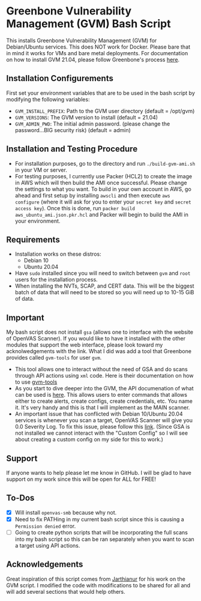 # Greenbone Vulnerability Management (GVM) Bash Script
This installs Greenbone Vulnerability Management (GVM) for Debian/Ubuntu services. This does NOT work for Docker. Please bare that in mind it works for VMs and bare metal deployments. For documentation on how to install GVM 21.04, please follow Greenbone's process [here](https://greenbone.github.io/docs/gvm-21.04/index.html).

## Installation Configurements
First set your environment variables that are to be used in the bash script by modifying the following variables:
- `GVM_INSTALL_PREFIX`: Path to the GVM user directory (default = /opt/gvm)
- `GVM_VERSIONS`: The GVM version to install (default = 21.04)
- `GVM_ADMIN_PWD`: The initial admin password. (please change the password...BIG security risk) (default = admin)

## Installation and Testing Procedure
- For installation purposes, go to the directory and run `./build-gvm-ami.sh` in your VM or server.
- For testing purposes, I currently use Packer (HCL2) to create the image in AWS which will then build the AMI once successful. Please change the settings to what you want. To build in your own account in AWS, go ahead and first setup by installing `awscli` and then execute `aws configure` (where it will ask for you to enter your `secret key` and `secret access key`). Once this is done, run `packer build aws_ubuntu_ami.json.pkr.hcl` and Packer will begin to build the AMI in your environment.

## Requirements
- Installation works on these distros:
  - Debian 10
  - Ubuntu 20.04
- Have `sudo` installed since you will need to switch between `gvm` and `root` users for the installation process.
- When installing the NVTs, SCAP, and CERT data. This will be the biggest batch of data that will need to be stored so you will need up to 10-15 GiB of data.

## Important
My bash script does not install `gsa` (allows one to interface with the website of OpenVAS Scanner). If you would like to have it installed with the other modules that support the web interface, please look toward my acknolwedgements with the link. What I did was add a tool that Greenbone provides called `gvm-tools` for user `gvm`.
- This tool allows one to interact without the need of GSA and do scans through API actions using `xml` code. Here is their documentation on how to use [gvm-tools](https://docs.greenbone.net/GSM-Manual/gos-5/en/gmp.html)
- As you start to dive deeper into the GVM, the API documenation of what can be used is [here](https://docs.greenbone.net/API/GMP/gmp-20.08.html#command_create_config). This allows users to enter commands that allows either to create alerts, create configs, create credentials, etc. You name it. It's very handy and this is that I will implement as the MAIN scanner. 
- An important issue that has conflicted with Debian 10/Ubuntu 20.04 services is whenever you scan a target, OpenVAS Scanner will give you 0.0 Severity Log. To fix this issue, please follow this [link](https://community.greenbone.net/t/scan-severity-0-0-log/9554/3). (Since GSA is not installed we cannot interact with the "Custom Config" so I will see about creating a custom config on my side for this to work.)

## Support
If anyone wants to help please let me know in GitHub. I will be glad to have support on my work since this will be open for ALL for FREE!

## To-Dos
- [x] Will install `openvas-smb` because why not.
- [x] Need to fix PATHing in my current bash script since this is causing a `Permission denied` error.
- [ ] Going to create python scripts that will be incorporating the full scans into my bash script so this can be ran separately when you want to scan a target using API actions.

## Acknowledgements
Great inspiration of this script comes from [Jarthianur](https://github.com/Jarthianur/gvm-install-script) for his work on the GVM script. I modified the code with modifications to be shared for all and will add several sections that would help others.


